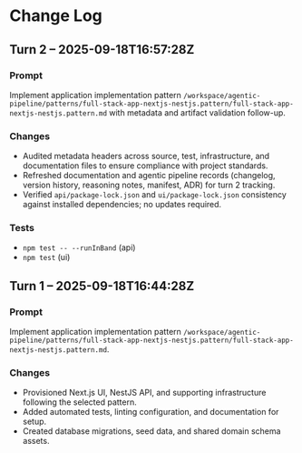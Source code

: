 <!--
App: Customer Registration
Package: documentation
File: changelog.md
Version: 0.1.1
Turns: [1, 2]
Author: ChatGPT
Date: 2025-09-18T16:57:28Z
Description: Project-level changelog capturing cumulative adjustments per turn.
-->
# Change Log

## Turn 2 – 2025-09-18T16:57:28Z

### Prompt
Implement application implementation pattern `/workspace/agentic-pipeline/patterns/full-stack-app-nextjs-nestjs.pattern/full-stack-app-nextjs-nestjs.pattern.md` with metadata and artifact validation follow-up.

### Changes
- Audited metadata headers across source, test, infrastructure, and documentation files to ensure compliance with project standards.
- Refreshed documentation and agentic pipeline records (changelog, version history, reasoning notes, manifest, ADR) for turn 2 tracking.
- Verified `api/package-lock.json` and `ui/package-lock.json` consistency against installed dependencies; no updates required.

### Tests
- `npm test -- --runInBand` (api)
- `npm test` (ui)

## Turn 1 – 2025-09-18T16:44:28Z

### Prompt
Implement application implementation pattern `/workspace/agentic-pipeline/patterns/full-stack-app-nextjs-nestjs.pattern/full-stack-app-nextjs-nestjs.pattern.md`.

### Changes
- Provisioned Next.js UI, NestJS API, and supporting infrastructure following the selected pattern.
- Added automated tests, linting configuration, and documentation for setup.
- Created database migrations, seed data, and shared domain schema assets.

